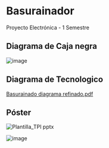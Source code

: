 # Basurainador
Proyecto Electrónica - 1 Semestre

## Diagrama de Caja negra

![image](https://github.com/LeoInDaHause/Basurainador/assets/138258855/afd1a0a9-cb01-416b-9563-a26a7fcb7574)

## Diagrama de Tecnologico


[Basurainado diagrama refinado.pdf](https://github.com/LeoInDaHause/Basurainador/files/13358845/Basurainado.diagrama.refinado.pdf)

## Póster

![Plantilla_TPI pptx](https://github.com/LeoInDaHause/Basurainador/assets/145580263/4bc3f24f-2540-4486-b662-999ec0575961)

![image](https://github.com/LeoInDaHause/Basurainador/assets/138258855/a6cf9bfb-8284-480a-9d4a-243db15b6af3)
